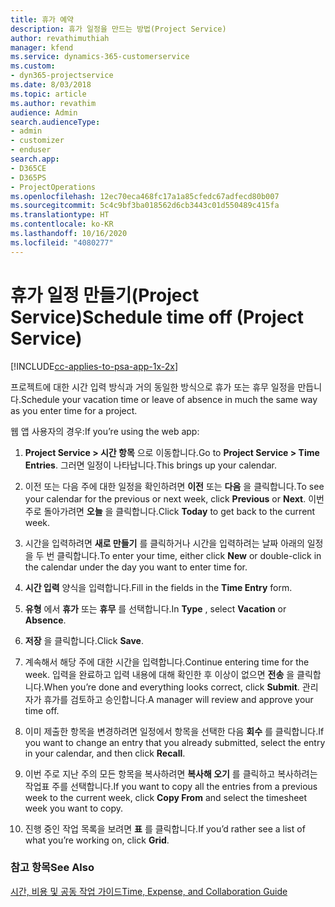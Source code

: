 ```yaml
---
title: 휴가 예약
description: 휴가 일정을 만드는 방법(Project Service)
author: revathimuthiah
manager: kfend
ms.service: dynamics-365-customerservice
ms.custom:
- dyn365-projectservice
ms.date: 8/03/2018
ms.topic: article
ms.author: revathim
audience: Admin
search.audienceType:
- admin
- customizer
- enduser
search.app:
- D365CE
- D365PS
- ProjectOperations
ms.openlocfilehash: 12ec70eca468fc17a1a85cfedc67adfecd80b007
ms.sourcegitcommit: 5c4c9bf3ba018562d6cb3443c01d550489c415fa
ms.translationtype: HT
ms.contentlocale: ko-KR
ms.lasthandoff: 10/16/2020
ms.locfileid: "4080277"
---
```

# <a name="schedule-time-off-project-service"></a><span data-ttu-id="1445e-103">휴가 일정 만들기(Project Service)</span><span class="sxs-lookup"><span data-stu-id="1445e-103">Schedule time off (Project Service)</span></span>

[!INCLUDE[cc-applies-to-psa-app-1x-2x](../includes/cc-applies-to-psa-app-1x-2x.md)]

<span data-ttu-id="1445e-104">프로젝트에 대한 시간 입력 방식과 거의 동일한 방식으로 휴가 또는 휴무 일정을 만듭니다.</span><span class="sxs-lookup"><span data-stu-id="1445e-104">Schedule your vacation time or leave of absence in much the same way as you enter time for a project.</span></span>  
  
 <span data-ttu-id="1445e-105">웹 앱 사용자의 경우:</span><span class="sxs-lookup"><span data-stu-id="1445e-105">If you’re using the web app:</span></span>  
  
1.  <span data-ttu-id="1445e-106">**Project Service > 시간 항목** 으로 이동합니다.</span><span class="sxs-lookup"><span data-stu-id="1445e-106">Go to **Project Service > Time Entries**.</span></span> <span data-ttu-id="1445e-107">그러면 일정이 나타납니다.</span><span class="sxs-lookup"><span data-stu-id="1445e-107">This brings up your calendar.</span></span>  
  
2.  <span data-ttu-id="1445e-108">이전 또는 다음 주에 대한 일정을 확인하려면 **이전** 또는 **다음** 을 클릭합니다.</span><span class="sxs-lookup"><span data-stu-id="1445e-108">To see your calendar for the previous or next week, click **Previous** or **Next**.</span></span> <span data-ttu-id="1445e-109">이번 주로 돌아가려면 **오늘** 을 클릭합니다.</span><span class="sxs-lookup"><span data-stu-id="1445e-109">Click **Today** to get back to the current week.</span></span>  
  
3.  <span data-ttu-id="1445e-110">시간을 입력하려면 **새로 만들기** 를 클릭하거나 시간을 입력하려는 날짜 아래의 일정을 두 번 클릭합니다.</span><span class="sxs-lookup"><span data-stu-id="1445e-110">To enter your time, either click **New** or double-click in the calendar under the day you want to enter time for.</span></span>  
  
4.  <span data-ttu-id="1445e-111">**시간 입력** 양식을 입력합니다.</span><span class="sxs-lookup"><span data-stu-id="1445e-111">Fill in the fields in the **Time Entry** form.</span></span>  
  
5.  <span data-ttu-id="1445e-112">**유형** 에서 **휴가** 또는 **휴무** 를 선택합니다.</span><span class="sxs-lookup"><span data-stu-id="1445e-112">In **Type** , select **Vacation** or **Absence**.</span></span>  
  
6.  <span data-ttu-id="1445e-113">**저장** 을 클릭합니다.</span><span class="sxs-lookup"><span data-stu-id="1445e-113">Click **Save**.</span></span>  
  
7.  <span data-ttu-id="1445e-114">계속해서 해당 주에 대한 시간을 입력합니다.</span><span class="sxs-lookup"><span data-stu-id="1445e-114">Continue entering time for the week.</span></span> <span data-ttu-id="1445e-115">입력을 완료하고 입력 내용에 대해 확인한 후 이상이 없으면 **전송** 을 클릭합니다.</span><span class="sxs-lookup"><span data-stu-id="1445e-115">When you’re done and everything looks correct, click **Submit**.</span></span> <span data-ttu-id="1445e-116">관리자가 휴가를 검토하고 승인합니다.</span><span class="sxs-lookup"><span data-stu-id="1445e-116">A manager will review and approve your time off.</span></span>  
  
8.  <span data-ttu-id="1445e-117">이미 제출한 항목을 변경하려면 일정에서 항목을 선택한 다음 **회수** 를 클릭합니다.</span><span class="sxs-lookup"><span data-stu-id="1445e-117">If you want to change an entry that you already submitted, select the entry in your calendar, and then click **Recall**.</span></span>  
  
9. <span data-ttu-id="1445e-118">이번 주로 지난 주의 모든 항목을 복사하려면 **복사해 오기** 를 클릭하고 복사하려는 작업표 주를 선택합니다.</span><span class="sxs-lookup"><span data-stu-id="1445e-118">If you want to copy all the entries from a previous week to the current week, click **Copy From** and select the timesheet week you want to copy.</span></span>  
  
10. <span data-ttu-id="1445e-119">진행 중인 작업 목록을 보려면 **표** 를 클릭합니다.</span><span class="sxs-lookup"><span data-stu-id="1445e-119">If you’d rather see a list of what you’re working on, click **Grid**.</span></span>  
  
### <a name="see-also"></a><span data-ttu-id="1445e-120">참고 항목</span><span class="sxs-lookup"><span data-stu-id="1445e-120">See Also</span></span>  
 [<span data-ttu-id="1445e-121">시간, 비용 및 공동 작업 가이드</span><span class="sxs-lookup"><span data-stu-id="1445e-121">Time, Expense, and Collaboration Guide</span></span>](../psa/time-expense-collaboration-guide.md)
